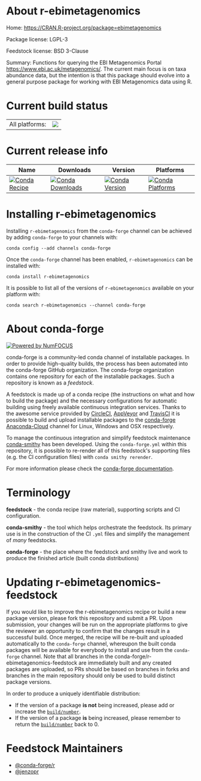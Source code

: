 About r-ebimetagenomics
=======================

Home: https://CRAN.R-project.org/package=ebimetagenomics

Package license: LGPL-3

Feedstock license: BSD 3-Clause

Summary: Functions for querying the EBI Metagenomics Portal <https://www.ebi.ac.uk/metagenomics/>. The current main focus is on taxa abundance data, but the intention is that this package should evolve into a general purpose package for working with EBI Metagenomics data using R. 



Current build status
====================


<table><tr><td>All platforms:</td>
    <td>
      <a href="https://dev.azure.com/conda-forge/feedstock-builds/_build/latest?definitionId=7980&branchName=master">
        <img src="https://dev.azure.com/conda-forge/feedstock-builds/_apis/build/status/r-ebimetagenomics-feedstock?branchName=master">
      </a>
    </td>
  </tr>
</table>

Current release info
====================

| Name | Downloads | Version | Platforms |
| --- | --- | --- | --- |
| [![Conda Recipe](https://img.shields.io/badge/recipe-r--ebimetagenomics-green.svg)](https://anaconda.org/conda-forge/r-ebimetagenomics) | [![Conda Downloads](https://img.shields.io/conda/dn/conda-forge/r-ebimetagenomics.svg)](https://anaconda.org/conda-forge/r-ebimetagenomics) | [![Conda Version](https://img.shields.io/conda/vn/conda-forge/r-ebimetagenomics.svg)](https://anaconda.org/conda-forge/r-ebimetagenomics) | [![Conda Platforms](https://img.shields.io/conda/pn/conda-forge/r-ebimetagenomics.svg)](https://anaconda.org/conda-forge/r-ebimetagenomics) |

Installing r-ebimetagenomics
============================

Installing `r-ebimetagenomics` from the `conda-forge` channel can be achieved by adding `conda-forge` to your channels with:

```
conda config --add channels conda-forge
```

Once the `conda-forge` channel has been enabled, `r-ebimetagenomics` can be installed with:

```
conda install r-ebimetagenomics
```

It is possible to list all of the versions of `r-ebimetagenomics` available on your platform with:

```
conda search r-ebimetagenomics --channel conda-forge
```


About conda-forge
=================

[![Powered by NumFOCUS](https://img.shields.io/badge/powered%20by-NumFOCUS-orange.svg?style=flat&colorA=E1523D&colorB=007D8A)](http://numfocus.org)

conda-forge is a community-led conda channel of installable packages.
In order to provide high-quality builds, the process has been automated into the
conda-forge GitHub organization. The conda-forge organization contains one repository
for each of the installable packages. Such a repository is known as a *feedstock*.

A feedstock is made up of a conda recipe (the instructions on what and how to build
the package) and the necessary configurations for automatic building using freely
available continuous integration services. Thanks to the awesome service provided by
[CircleCI](https://circleci.com/), [AppVeyor](https://www.appveyor.com/)
and [TravisCI](https://travis-ci.org/) it is possible to build and upload installable
packages to the [conda-forge](https://anaconda.org/conda-forge)
[Anaconda-Cloud](https://anaconda.org/) channel for Linux, Windows and OSX respectively.

To manage the continuous integration and simplify feedstock maintenance
[conda-smithy](https://github.com/conda-forge/conda-smithy) has been developed.
Using the ``conda-forge.yml`` within this repository, it is possible to re-render all of
this feedstock's supporting files (e.g. the CI configuration files) with ``conda smithy rerender``.

For more information please check the [conda-forge documentation](https://conda-forge.org/docs/).

Terminology
===========

**feedstock** - the conda recipe (raw material), supporting scripts and CI configuration.

**conda-smithy** - the tool which helps orchestrate the feedstock.
                   Its primary use is in the construction of the CI ``.yml`` files
                   and simplify the management of *many* feedstocks.

**conda-forge** - the place where the feedstock and smithy live and work to
                  produce the finished article (built conda distributions)


Updating r-ebimetagenomics-feedstock
====================================

If you would like to improve the r-ebimetagenomics recipe or build a new
package version, please fork this repository and submit a PR. Upon submission,
your changes will be run on the appropriate platforms to give the reviewer an
opportunity to confirm that the changes result in a successful build. Once
merged, the recipe will be re-built and uploaded automatically to the
`conda-forge` channel, whereupon the built conda packages will be available for
everybody to install and use from the `conda-forge` channel.
Note that all branches in the conda-forge/r-ebimetagenomics-feedstock are
immediately built and any created packages are uploaded, so PRs should be based
on branches in forks and branches in the main repository should only be used to
build distinct package versions.

In order to produce a uniquely identifiable distribution:
 * If the version of a package **is not** being increased, please add or increase
   the [``build/number``](https://conda.io/docs/user-guide/tasks/build-packages/define-metadata.html#build-number-and-string).
 * If the version of a package **is** being increased, please remember to return
   the [``build/number``](https://conda.io/docs/user-guide/tasks/build-packages/define-metadata.html#build-number-and-string)
   back to 0.

Feedstock Maintainers
=====================

* [@conda-forge/r](https://github.com/conda-forge/r/)
* [@jenzopr](https://github.com/jenzopr/)

